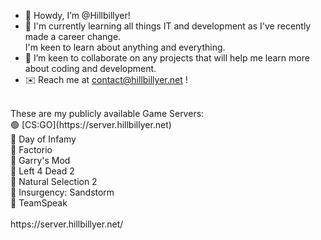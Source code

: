 - 🤠 Howdy, I’m @Hillbillyer!
- 🧠 I'm currently learning all things IT and development as I've recently made a career change. <br>
I'm keen to learn about anything and everything.<br>
- 🤝 I’m keen to collaborate on any projects that will help me learn more about coding and development.
- ✉️ Reach me at contact@hillbillyer.net !
<br>
These are my publicly available Game Servers:<br>
🟢 [CS:GO](https://server.hillbillyer.net) <br>
🔴 Day of Infamy <br>
🔴 Factorio <br>
🔴 Garry's Mod <br>
🔴 Left 4 Dead 2 <br>
🔴 Natural Selection 2 <br>
🔴 Insurgency: Sandstorm <br>
🔴 TeamSpeak <br>

<br>
https://server.hillbillyer.net/

<!---
Hillbillyer/Hillbillyer is a ✨ special ✨ repository because its `README.md` (this file) appears on your GitHub profile.
You can click the Preview link to take a look at your changes.
--->
